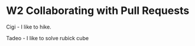 # W2 Collaborating with Pull Requests

Cigi - I like to hike.


Tadeo - I like to solve rubick cube

